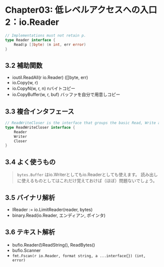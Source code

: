 # Chapter03: 低レベルアクセスへの入口2：io.Reader

```go
// Implementations must not retain p.
type Reader interface {
	Read(p []byte) (n int, err error)
}
```
## 3.2 補助関数

* ioutil.ReadAll(r io.Reader) ([]byte, err)
* io.Copy(w, r)
* io.CopyN(w, r, n) nバイトコピー
* io.CopyBuffer(w, r, buf) バッファを自分で用意しコピー


## 3.3 複合インタフェース

```go
// ReadWriteCloser is the interface that groups the basic Read, Write and Close methods.
type ReadWriteCloser interface {
	Reader
	Writer
	Closer
}
```

## 3.4 よく使うもの

> `bytes.Buffer` はio.Writerとしてもio.Readerとしても使えます。
> 読み出しに使えるものとしてはこれだけ覚えておけば（ほぼ）問題ないでしょう。

## 3.5 バイナリ解析

* lReader := io.LimitReader(reader, bytes)
* binary.Read(io.Reader, エンディアン, ポインタ)

## 3.6 テキスト解析

* bufio.ReaderのReadString(), ReadBytes()
* bufio.Scanner
* `fmt.Fscan(r io.Reader, format string, a ...interface{}) (int, error)`